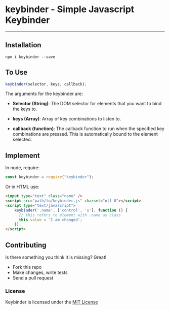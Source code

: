 # keybinder - Simple Javascript Keybinder

---
## Installation
```
npm i keybinder --save
```

## To Use
```javascript
keybinder(selector, keys, callback);
```
The arguments for the keybinder are:
* __Selector (String)__: The DOM selector for elements that you want to bind the keys to.

* __keys (Array)__: Array of key combinations to listen to.

* __callback (function)__: The callback function to run when the specified key combinations are pressed. This is automatically bound to the element selected.

## Implement
In node, require:
```javascript
const keybinder = require("keybinder");
```

Or in HTML use:
```html
<input type="text" class="name" />
<script src="path/to/keybinder.js" charset="utf-8"></script>
<script type="text/javascript">
    keybinder('.name', ['control', 's'], function () {
      // this refers to element with .name as class
      this.value = 'I am changed';
    });
</script>
```

## Contributing
Is there something you think it is missing? Great!
- Fork this repo
- Make changes, write tests
- Send a pull request

### License
Keybinder is licensed under the [MIT License](../master/LICENSE)
